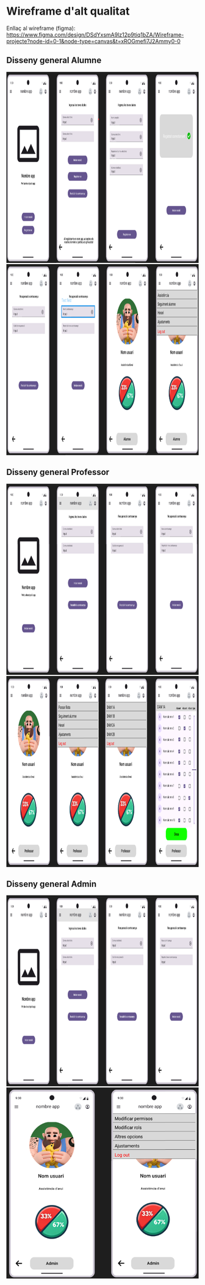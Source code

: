# Wireframe d'alt qualitat
Enllaç al wireframe (figma): https://www.figma.com/design/DSdYxsmA9lz12p9tiq1bZA/Wireframe-projecte?node-id=0-1&node-type=canvas&t=xROGmefi7J2Ammy0-0

## Disseny general Alumne

<img src = fotos/alumne/esquemaGeneralAlumne1.png width="2000" height="500">
<img src = fotos/alumne/esquemaGeneralAlumne2.png width="2000" height="500">

## Disseny general Professor

<img src = fotos/professor/esquemaGeneralProfessor1.png width="2000" height="500">
<img src = fotos/professor/esquemaGeneralProfessor2.png width="2000" height="500">

## Disseny general Admin

<img src = fotos/admin/esquemaGeneralAdmin1.png width="2000" height="500">
<img src = fotos/admin/esquemaGeneralAdmin2.png width="550" height="500">
